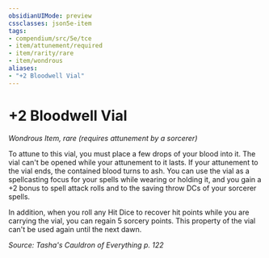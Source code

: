 ```yaml
---
obsidianUIMode: preview
cssclasses: json5e-item
tags:
- compendium/src/5e/tce
- item/attunement/required
- item/rarity/rare
- item/wondrous
aliases: 
- "+2 Bloodwell Vial"
---
```

# +2 Bloodwell Vial
*Wondrous Item, rare (requires attunement by a sorcerer)*  


To attune to this vial, you must place a few drops of your blood into it. The vial can't be opened while your attunement to it lasts. If your attunement to the vial ends, the contained blood turns to ash. You can use the vial as a spellcasting focus for your spells while wearing or holding it, and you gain a +2 bonus to spell attack rolls and to the saving throw DCs of your sorcerer spells.

In addition, when you roll any Hit Dice to recover hit points while you are carrying the vial, you can regain 5 sorcery points. This property of the vial can't be used again until the next dawn.

*Source: Tasha's Cauldron of Everything p. 122*